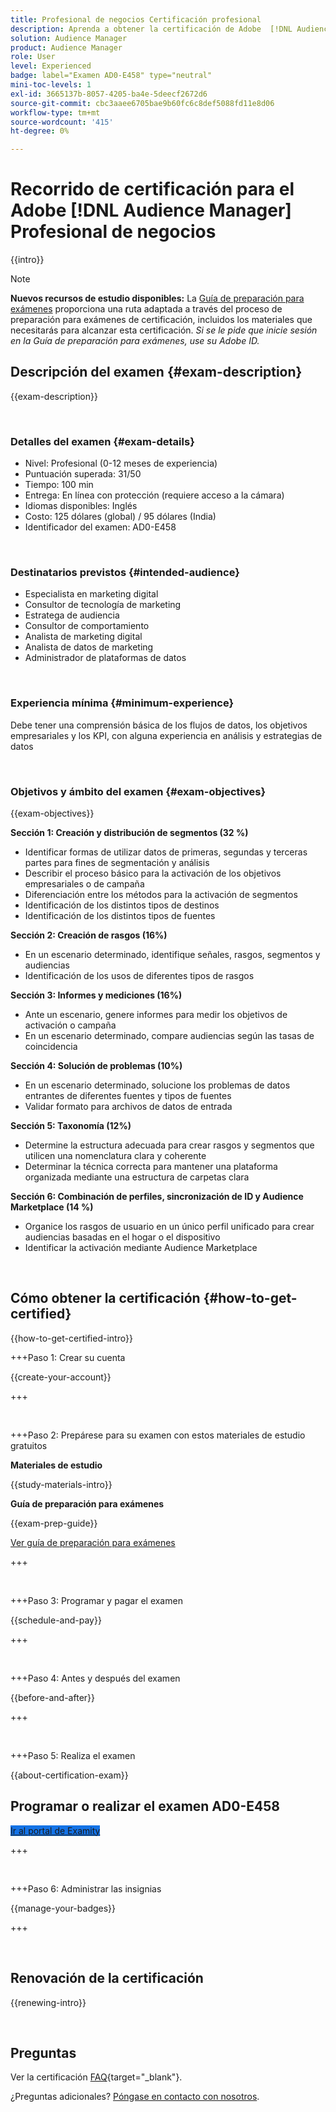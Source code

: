```yaml
---
title: Profesional de negocios Certificación profesional
description: Aprenda a obtener la certificación de Adobe  [!DNL Audience Manager] Profesional Empresarial.
solution: Audience Manager
product: Audience Manager
role: User
level: Experienced
badge: label="Examen AD0-E458" type="neutral"
mini-toc-levels: 1
exl-id: 3665137b-8057-4205-ba4e-5deecf2672d6
source-git-commit: cbc3aaee6705bae9b60fc6c8def5088fd11e8d06
workflow-type: tm+mt
source-wordcount: '415'
ht-degree: 0%

---
```


# Recorrido de certificación para el Adobe [!DNL Audience Manager] Profesional de negocios

{{intro}}

>[!NOTE]
>
>**Nuevos recursos de estudio disponibles:** La [Guía de preparación para exámenes](https://app.rockinfo.com/courses/245) proporciona una ruta adaptada a través del proceso de preparación para exámenes de certificación, incluidos los materiales que necesitarás para alcanzar esta certificación. _Si se le pide que inicie sesión en la Guía de preparación para exámenes, use su Adobe ID._

## Descripción del examen {#exam-description}

{{exam-description}}

<br>

### Detalles del examen {#exam-details}

* Nivel: Profesional (0-12 meses de experiencia)
* Puntuación superada: 31/50
* Tiempo: 100 min
* Entrega: En línea con protección (requiere acceso a la cámara)
* Idiomas disponibles: Inglés
* Costo: 125 dólares (global) / 95 dólares (India)
* Identificador del examen: AD0-E458

<br>

### Destinatarios previstos {#intended-audience}

* Especialista en marketing digital
* Consultor de tecnología de marketing
* Estratega de audiencia
* Consultor de comportamiento
* Analista de marketing digital
* Analista de datos de marketing
* Administrador de plataformas de datos

<br>

### Experiencia mínima {#minimum-experience}

Debe tener una comprensión básica de los flujos de datos, los objetivos empresariales y los KPI, con alguna experiencia en análisis y estrategias de datos

<br>

### Objetivos y ámbito del examen {#exam-objectives}

{{exam-objectives}}

**Sección 1: Creación y distribución de segmentos (32 %)**

* Identificar formas de utilizar datos de primeras, segundas y terceras partes para fines de segmentación y análisis
* Describir el proceso básico para la activación de los objetivos empresariales o de campaña
* Diferenciación entre los métodos para la activación de segmentos
* Identificación de los distintos tipos de destinos
* Identificación de los distintos tipos de fuentes

**Sección 2: Creación de rasgos (16%)**

* En un escenario determinado, identifique señales, rasgos, segmentos y audiencias
* Identificación de los usos de diferentes tipos de rasgos

**Sección 3: Informes y mediciones (16%)**

* Ante un escenario, genere informes para medir los objetivos de activación o campaña
* En un escenario determinado, compare audiencias según las tasas de coincidencia

**Sección 4: Solución de problemas (10%)**

* En un escenario determinado, solucione los problemas de datos entrantes de diferentes fuentes y tipos de fuentes
* Validar formato para archivos de datos de entrada

**Sección 5: Taxonomía (12%)**

* Determine la estructura adecuada para crear rasgos y segmentos que utilicen una nomenclatura clara y coherente
* Determinar la técnica correcta para mantener una plataforma organizada mediante una estructura de carpetas clara

**Sección 6: Combinación de perfiles, sincronización de ID y Audience Marketplace (14 %)**

* Organice los rasgos de usuario en un único perfil unificado para crear audiencias basadas en el hogar o el dispositivo
* Identificar la activación mediante Audience Marketplace

<br>

## Cómo obtener la certificación {#how-to-get-certified}

{{how-to-get-certified-intro}}

+++Paso 1: Crear su cuenta

{{create-your-account}}

+++

<br>

+++Paso 2: Prepárese para su examen con estos materiales de estudio gratuitos

**Materiales de estudio**

{{study-materials-intro}}

**Guía de preparación para exámenes**

{{exam-prep-guide}}

[Ver guía de preparación para exámenes](https://app.rockinfo.com/courses/245)

+++

<br>

+++Paso 3: Programar y pagar el examen

{{schedule-and-pay}}

+++

<br>

+++Paso 4: Antes y después del examen

{{before-and-after}}

+++

<br>

+++Paso 5: Realiza el examen

{{about-certification-exam}}

## Programar o realizar el examen AD0-E458

<a href="https://www.certmetrics.com/adobe/candidate/examity_sso.aspx?eid=AD0-E458" target="_blank" class="spectrum-Button spectrum-Button--fill spectrum-Button--accent spectrum-Button--sizeM is-margin-bottom-big-big at-element-click-tracking" style="background-color:#1473E6">

<span class="spectrum-Button-label has-no-wrap">
   Ir al portal de Examity
</span>
</a>

+++

<br>

+++Paso 6: Administrar las insignias

{{manage-your-badges}}

+++

<br>

## Renovación de la certificación

{{renewing-intro}}

<br>

## Preguntas

Ver la certificación [FAQ](https://experienceleague.adobe.com/docs/certification/certification/faq.html){target="_blank"}.

¿Preguntas adicionales? [Póngase en contacto con nosotros](mailto:certif@adobe.com).


